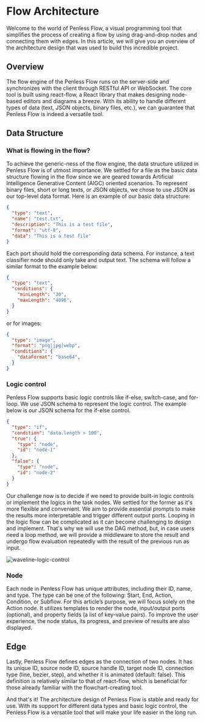 # Flow Architecture

Welcome to the world of Penless Flow, a visual programming tool that simplifies the process of creating a flow by using drag-and-drop nodes and connecting them with edges. In this article, we will give you an overview of the architecture design that was used to build this incredible project.

## Overview

The flow engine of the Penless Flow runs on the server-side and synchronizes with the client through RESTful API or WebSocket. The core tool is built using react-flow, a React library that makes designing node-based editors and diagrams a breeze. With its ability to handle different types of data (text, JSON objects, binary files, etc.), we can guarantee that Penless Flow is indeed a versatile tool.

## Data Structure

### What is flowing in the flow?

To achieve the generic-ness of the flow engine, the data structure utilized in Penless Flow is of utmost importance. We settled for a file as the basic data structure flowing in the flow since we are geared towards Artificial Intelligence Generative Content (AIGC) oriented scenarios. To represent binary files, short or long texts, or JSON objects, we chose to use JSON as our top-level data format. Here is an example of our basic data structure:

```json
{
  "type": "text",
  "name": "test.txt",
  "description": "This is a test file",
  "format": "utf-8",
  "data": "This is a test file"
}
```

Each port should hold the corresponding data schema. For instance, a text classifier node should only take and output text. The schema will follow a similar format to the example below:

```json
{
  "type": "text",
  "conditions": {
    "minLength": "30",
    "maxLength": "4096",
  }
}
```

or for images:

```json
{
  "type": "image",
  "format": "png|jpg|webp",
  "conditions": {
    "dataFormat": "base64",
  }
}
```
### Logic control

Penless Flow supports basic logic controls like if-else, switch-case, and for-loop. We use JSON schema to represent the logic control. The example below is our JSON schema for the if-else control.
```json
{
  "type": "if",
  "condition": "data.length > 100",
  "true": {
    "type": "node",
    "id": "node-1"
  },
  "false": {
    "type": "node",
    "id": "node-2"
  }
}
```

Our challenge now is to decide if we need to provide built-in logic controls or implement the logics in the task nodes. We settled for the former as it's more flexible and convenient. We aim to provide essential prompts to make the results more interpretable and trigger different output ports. Looping in the logic flow can be complicated as it can become challenging to design and implement. That's why we will use the DAG method, but, in case users need a loop method, we will provide a middleware to store the result and undergo flow evaluation repeatedly with the result of the previous run as input.

![waveline-logic-control](https://waveline.ai/_next/static/media/workflow-example.58a6808d.svg)


### Node

Each node in Penless Flow has unique attributes, including their ID, name, and type. The type can be one of the following: Start, End, Action, Condition, or Subflow. For this article’s purpose, we will focus solely on the Action node. It utilizes templates to render the node, input/output ports (optional), and property fields (a list of key-value pairs). To improve the user experience, the node status, its progress, and preview of results are also displayed.

## Edge

Lastly, Penless Flow defines edges as the connection of two nodes. It has its unique ID, source node ID, source handle ID, target node ID, connection type (line, bezier, step), and whether it is animated (default: false). This definition is relatively similar to that of react-flow, which is beneficial for those already familiar with the flowchart-creating tool.

And that's it! The architecture design of Penless Flow is stable and ready for use. With its support for different data types and basic logic control, the Penless Flow is a versatile tool that will make your life easier in the long run.